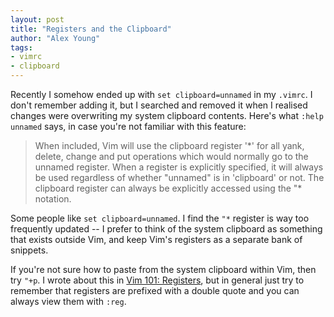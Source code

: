 ```yaml
---
layout: post
title: "Registers and the Clipboard"
author: "Alex Young"
tags: 
- vimrc
- clipboard
---
```


Recently I somehow ended up with `set clipboard=unnamed` in my `.vimrc`.  I don't remember adding it, but I searched and removed it when I realised changes were overwriting my system clipboard contents.  Here's what `:help unnamed` says, in case you're not familiar with this feature:

> When included, Vim will use the clipboard register '\*'
> for all yank, delete, change and put operations which
> would normally go to the unnamed register.  When a
> register is explicitly specified, it will always be
> used regardless of whether "unnamed" is in 'clipboard'
> or not.  The clipboard register can always be
> explicitly accessed using the "\* notation.

Some people like `set clipboard=unnamed`.  I find the `"*` register is way too frequently updated -- I prefer to think of the system clipboard as something that exists outside Vim, and keep Vim's registers as a separate bank of snippets.

If you're not sure how to paste from the system clipboard within Vim, then try `"+p`.  I wrote about this in [Vim 101: Registers](http://usevim.com/2012/04/13/registers/), but in general just try to remember that registers are prefixed with a double quote and you can always view them with `:reg`.
